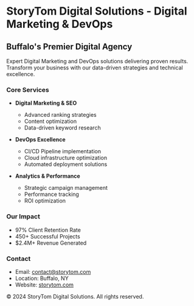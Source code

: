 # StoryTom Digital Solutions - Digital Marketing & DevOps

## Buffalo's Premier Digital Agency

Expert Digital Marketing and DevOps solutions delivering proven results. Transform your business with our data-driven strategies and technical excellence.

### Core Services

- **Digital Marketing & SEO**
  - Advanced ranking strategies
  - Content optimization
  - Data-driven keyword research

- **DevOps Excellence**
  - CI/CD Pipeline implementation
  - Cloud infrastructure optimization
  - Automated deployment solutions

- **Analytics & Performance**
  - Strategic campaign management
  - Performance tracking
  - ROI optimization

### Our Impact

- 97% Client Retention Rate
- 450+ Successful Projects
- $2.4M+ Revenue Generated

### Contact

- Email: contact@storytom.com
- Location: Buffalo, NY
- Website: [storytom.com](https://storytom.com)

© 2024 StoryTom Digital Solutions. All rights reserved.

